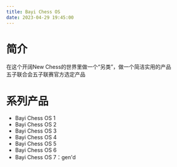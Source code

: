 ```yaml
---
title: Bayi Chess OS
date: 2023-04-29 19:45:00
---
```

# 简介
在这个开阔New Chess的世界里做一个“另类”，做一个简洁实用的产品  
五子联合会五子联赛官方选定产品  

# 系列产品
- Bayi Chess OS 1
- Bayi Chess OS 2
- Bayi Chess OS 3
- Bayi Chess OS 4
- Bayi Chess OS 5
- Bayi Chess OS 6
- Bayi Chess OS 7：gen'd